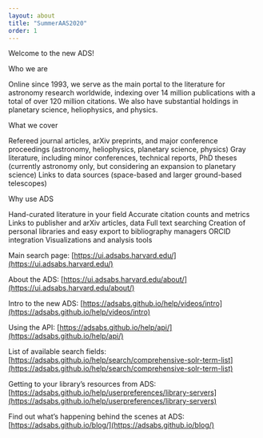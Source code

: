 ```yaml
---
layout: about
title: "SummerAAS2020"
order: 1
---
```


Welcome to the new ADS!  

Who we are 

Online since 1993, we serve as the main portal to the literature for astronomy research worldwide, indexing over 14 million publications with a total of over 120 million citations. We also have substantial holdings in planetary science, heliophysics, and physics.

What we cover 

Refereed journal articles, arXiv preprints, and major conference proceedings (astronomy, heliophysics, planetary science, physics)
Gray literature, including minor conferences, technical reports, PhD theses (currently astronomy only, but considering an expansion to planetary science)
Links to data sources (space-based and larger ground-based telescopes)

Why use ADS

Hand-curated literature in your field
Accurate citation counts and metrics
Links to publisher and arXiv articles, data 
Full text searching
Creation of personal libraries and easy 
export to bibliography managers
ORCID integration
Visualizations and analysis tools



Main search page:  [https://ui.adsabs.harvard.edu/](https://ui.adsabs.harvard.edu/)

About the ADS:  [https://ui.adsabs.harvard.edu/about/](https://ui.adsabs.harvard.edu/about/)

Intro to the new ADS:  [https://adsabs.github.io/help/videos/intro](https://adsabs.github.io/help/videos/intro)

Using the API:  [https://adsabs.github.io/help/api/](https://adsabs.github.io/help/api/)

List of available search fields:  [https://adsabs.github.io/help/search/comprehensive-solr-term-list](https://adsabs.github.io/help/search/comprehensive-solr-term-list)

Getting to your library’s resources from ADS:  [https://adsabs.github.io/help/userpreferences/library-servers](https://adsabs.github.io/help/userpreferences/library-servers)

Find out what’s happening behind the scenes at ADS:  [https://adsabs.github.io/blog/](https://adsabs.github.io/blog/)
